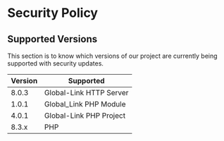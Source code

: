 # Security Policy

## Supported Versions

This section is to know which versions of our project are
currently being supported with security updates.

| Version | Supported               |
| ------- | ----------------------- |
| 8.0.3   | Global-Link HTTP Server |
| 1.0.1   | Global_Link PHP Module  |
| 4.0.1   | Global-Link PHP Project |
| 8.3.x   | PHP                     |
